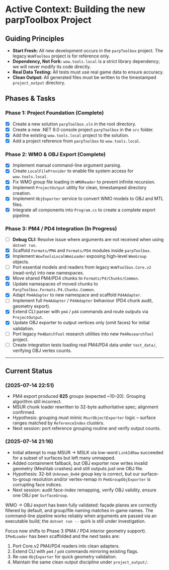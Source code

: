 # Active Context: Building the new parpToolbox Project

## Guiding Principles
- **Start Fresh:** All new development occurs in the `parpToolbox` project. The legacy `WoWToolbox` project is for reference only.
- **Dependency, Not Fork:** `wow.tools.local` is a strict library dependency; we will never modify its code directly.
- **Real Data Testing:** All tests must use real game data to ensure accuracy.
- **Clean Output:** All generated files must be written to the timestamped `project_output` directory.

## Phases & Tasks

### Phase 1: Project Foundation (Complete)
- [x] Create a new solution `parpToolbox.sln` in the root directory.
- [x] Create a new .NET 9.0 console project `parpToolbox` in the `src` folder.
- [x] Add the existing `wow.tools.local` project to the solution.
- [x] Add a project reference from `parpToolbox` to `wow.tools.local`.

### Phase 2: WMO & OBJ Export (Complete)
- [x] Implement manual command-line argument parsing.
- [x] Create `LocalFileProvider` to enable file system access for `wow.tools.local`.
- [x] Fix WMO group file loading in `WMOReader` to prevent infinite recursion.
- [x] Implement `ProjectOutput` utility for clean, timestamped directory creation.
- [x] Implement `ObjExporter` service to convert WMO models to OBJ and MTL files.
- [x] Integrate all components into `Program.cs` to create a complete export pipeline.

### Phase 3: PM4 / PD4 Integration (In Progress)
- [ ] **Debug CLI:** Resolve issue where arguments are not received when using `dotnet run`.
- [x] Scaffold `Formats/PM4` and `Formats/PD4` modules inside `parpToolbox`.
- [x] Implement `WowToolsLocalWmoLoader` exposing high-level `WmoGroup` objects.
- [ ] Port essential models and readers from legacy `WoWToolbox.Core.v2` (read-only) into new namespaces.
- [x] Move shared PM4/PD4 chunks to `Formats/P4/Chunks/Common`.
- [x] Update namespaces of moved chunks to `ParpToolbox.Formats.P4.Chunks.Common`.
- [x] Adapt `Pm4Adapter` to new namespace and scaffold `Pd4Adapter`.
- [ ] Implement full `Pm4Adapter` / `Pd4Adapter` behaviour (PD4 chunk audit, geometry export).
- [x] Extend CLI parser with `pm4` / `pd4` commands and route outputs via `ProjectOutput`.
- [x] Update OBJ exporter to output vertices only (omit faces) for initial validation.
- [ ] Port legacy `Pm4BatchTool` research utilities into new `Pm4ResearchTool` project.
- [ ] Create integration tests loading real PM4/PD4 data under `test_data/`, verifying OBJ vertex counts.

---

## Current Status

### (2025-07-14 22:51)
- PM4 export produced **825** groups (expected ~10–20). Grouping algorithm still incorrect.
- MSUR chunk loader rewritten to 32-byte authoritative spec; alignment confirmed.
- Hypothesis: grouping must mimic `MsurObjectExporter` logic – surface ranges matched by `ReferenceIndex` clusters.
- Next session: port reference grouping routine and verify output counts.

### (2025-07-14 21:16)
- Initial attempt to map MSUR → MSLK via low-word `LinkIdRaw` succeeded for a subset of surfaces but left many unmapped.
- Added containment fallback, but OBJ exporter now writes invalid geometry (Meshlab crashes) and still outputs just one OBJ file.
- Hypothesis: 32-bit `Unknown_0x04` group key is correct, but our surface-to-group resolution and/or vertex-remap in `Pm4GroupObjExporter` is corrupting face indices.
- Next session: audit face-index remapping, verify OBJ validity, ensure one OBJ per `SurfaceGroup`.

WMO → OBJ export has been fully validated: façade planes are correctly filtered by default, and group/file naming matches in-game names. The command-line pipeline works reliably when arguments are passed via an executable build; the `dotnet run --` quirk is still under investigation.

Focus now shifts to Phase 3 (PM4 / PD4 interior geometry support).  `IPm4Loader` has been scaffolded and the next tasks are:
1. Port Core.v2 PM4/PD4 readers into clean adapters.
2. Extend CLI with `pm4` / `pd4` commands mirroring existing flags.
3. Re-use `ObjExporter` for quick geometry validation.
4. Maintain the same clean output discipline under `project_output/`. 
